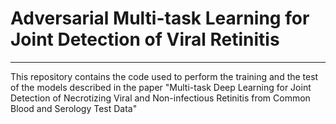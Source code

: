 # Adversarial Multi-task Learning for Joint Detection of Viral Retinitis
---
This repository contains the code used to perform the training and the test of the models described in the paper "Multi-task Deep Learning for Joint Detection of Necrotizing Viral and Non-infectious Retinitis from Common Blood and Serology Test Data"
